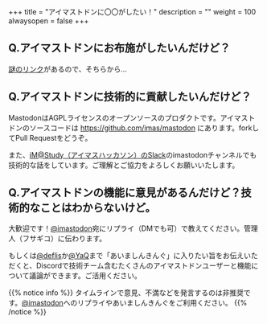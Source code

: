 +++
title = "アイマストドンに〇〇がしたい！"
description = ""
weight = 100
alwaysopen = false
+++

## Q.アイマストドンにお布施がしたいんだけど？

[謎のリンク](https://enty.jp/fusagiko)があるので、そちらから…

## Q.アイマストドンに技術的に貢献したいんだけど？

MastodonはAGPLライセンスのオープンソースのプロダクトです。アイマストドンのソースコードは https://github.com/imas/mastodon にあります。forkしてPull Requestをどうぞ。

また、[iM@Study（アイマスハッカソン）のSlack](https://imas-hack.herokuapp.com/)のimastodonチャンネルでも技術的な話をしています。ご理解とご協力をよろしくお願いいたします。


## Q.アイマストドンの機能に意見があるんだけど？技術的なことはわからないけど。

大歓迎です！[@imastodon](https://imastodon.net/@imastodon)宛にリプライ（DMでも可）で教えてください。管理人（フサギコ）に伝わります。

もしくは[@deflis](https://imastodon.net/@deflis)か[@YaQ](https://imastodon.net/@YaQ)まで「あいましんきんぐ」に入りたい旨をお伝えいただくと、Discordで技術チーム含むたくさんのアイマストドンユーザーと機能について議論ができます。ご活用ください。

{{% notice info %}}
タイムラインで意見、不満などを発言するのは非推奨です。[@imastodon](https://imastodon.net/@imastodon)へのリプライやあいましんきんぐをご利用ください。
{{% /notice %}}

